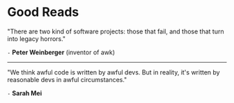 # Good Reads

"There are two kind of software projects: those that fail, and those that turn into legacy horrors."

`-` **Peter Weinberger** (inventor of awk)

---

"We think awful code is written by awful devs. But in reality, it's written by reasonable devs in awful circumstances."

`-` **Sarah Mei**
